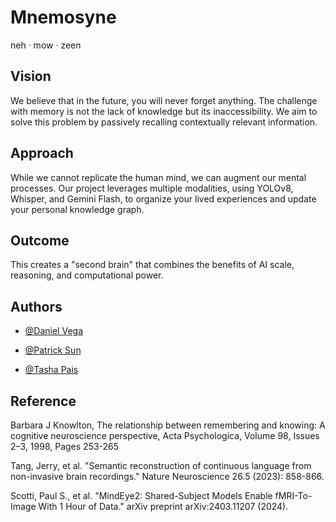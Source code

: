 
# Mnemosyne
neh
·
mow
·
zeen

## Vision
We believe that in the future, you will never forget anything. The challenge with memory is not the lack of knowledge but its inaccessibility. We aim to solve this problem by passively recalling contextually relevant information.

## Approach
While we cannot replicate the human mind, we can augment our mental processes. Our project leverages multiple modalities, using YOLOv8, Whisper, and Gemini Flash, to organize your lived experiences and update your personal knowledge graph.

## Outcome
This creates a "second brain" that combines the benefits of AI scale, reasoning, and computational power.

## Authors

- [@Daniel Vega](https://github.com/drvega-ucl)

- [@Patrick Sun](https://github.com/pattssun)
- [@Tasha Pais](https://github.com/tashapais)
## Reference
Barbara J Knowlton,
The relationship between remembering and knowing: A cognitive neuroscience perspective,
Acta Psychologica,
Volume 98, Issues 2–3,
1998,
Pages 253-265

Tang, Jerry, et al. "Semantic reconstruction of continuous language from non-invasive brain recordings." Nature Neuroscience 26.5 (2023): 858-866.

Scotti, Paul S., et al. "MindEye2: Shared-Subject Models Enable fMRI-To-Image With 1 Hour of Data." arXiv preprint arXiv:2403.11207 (2024).
